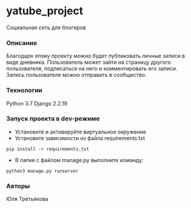 # yatube_project
Социальная сеть для блогеров
### Описание
Благодаря этому проекту можно будет публиковать личные записи в виде дневника. Пользователь может зайти на страницу другого пользователя, подписаться на него и комментировать его записи. Запись пользователя можно отправить в сообщество.
### Технологии
Python 3.7
Django 2.2.19
### Запуск проекта в dev-режиме
- Установите и активируйте виртуальное окружение
- Установите зависимости из файла requirements.txt
```
pip install -r requirements.txt
``` 
- В папке с файлом manage.py выполните команду:
```
python3 manage.py runserver
```
### Авторы
Юля Третьякова